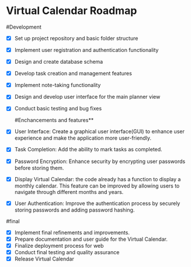 # Virtual Calendar Roadmap
#Development

- [X] Set up project repository and basic folder structure
- [X] Implement user registration and authentication functionality
- [X] Design and create database schema
- [X] Develop task creation and management features
- [X] Implement note-taking functionality
- [X] Design and develop user interface for the main planner view
- [X] Conduct basic testing and bug fixes

  #Enchancements and features**
- [X] User Interface: Create a graphical user interface(GUI) to enhance user experience and make the application more user-friendly.
- [X] Task Completion: Add the ability to mark tasks as completed.
- [X] Password Encryption: Enhance security by encrypting user passwords before storing them.
- [X] Display Virtual Calendar: the code already has a function to display a monthly calendar. This feature can be improved by allowing users to navigate through 
   different months and years.
  
- [x] User Authentication: Improve the authentication process by securely storing passwords and adding password hashing.

#final

- [X] Implement final refinements and improvements.
- [X] Prepare documentation and user guide for the Virtual Calendar.
- [X] Finalize deployment process for web
- [X] Conduct final testing and quality assurance
- [X] Release Virtual Calendar
